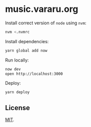 # music.vararu.org

Install correct version of `node` using `nvm`:

```bash
nvm <.nvmrc
```

Install dependencies:

```bash
yarn global add now
```

Run locally:

```bash
now dev
open http://localhost:3000
```

Deploy:

```bash
yarn deploy
```

## License

[MIT](LICENSE.txt).
